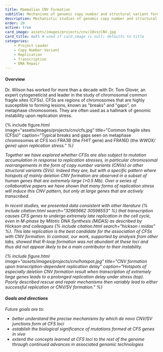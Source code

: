 ```yaml
---
title: Mammalian CNV Formation
subtitle: Mechanisms of genomic copy number and structural variant formation
description: Mechanistic studies of genomic copy number and structural variant formation, in collaboration with Dr. Tom Glover
order: 20
active: true
card_image: assets/images/projects/cnv/10xscCNV.jpg 
card_title: null # used if card_image is null; defaults to title
categories: 
    - Project Leader
    - Copy Number Variant
    - Replication
    - Transcription
    - DNA Repair
---
```


#### Overview

Dr. Wilson has worked for more than a decade with Dr. Tom Glover, an expert cytogeneticist and leader in the study of chromosomal common fragile sites (CFSs). CFSs are regions of chromosomes that are highly susceptible to forming lesions, known as "breaks" and "gaps", on metaphase chromosomes. They are often used as a hallmark of genomic instability upon replication stress. 

{% include figure.html  
    image="assets/images/projects/cnv/cfs.jpg"
    title="Common fragile sites (CFSs)"
    caption="Typical breaks and gaps seen on metaphase chromosomes at CFS loci FRA3B (the <i>FHIT</i> gene) and FRA16D (the <i>WWOX/<i> gene) upon replication stress."
%}

Together we have explored whether CFSs are also subject to mutation accumulation in response to replication stresses, in particular chromosomal rearrangements in the form of copy number variants (CNVs) or other structural variants (SVs). Indeed they are, but with a specific pattern where hotspots of mainly deletion CNV formation are observed in a subset of human genes that are extremely large (>0.5 Mb). Over a series of collaborative papers we have shown that many forms of replication stress will induce this CNV pattern, but only at large genes that are actively transcribed. 

In recent studies, we presented data consistent with other literature {% include citation.html search="32665662 30598553" %} that transcription causes CFS genes to undergo extremely late replication in the cell cycle, even in M-phase by Mitotic DNA Synthesis (MiDAS) as described by Hickson and colleagues {% include citation.html search="hickson i midas" %}. This late replication is the best candidate for the association of CFSs with CNV formation. In contrast, our work, supported by analysis from other labs, showed that R-loop formation was not abundant at these loci and thus did not appear likely to be a main contributor to their instability.

{% include figure.html  
    image="assets/images/projects/cnv/hotspot.jpg"
    title="CNV formation upon transcription-dependent replication delay"
    caption="Hotspots of especially deletion CNV formation result when transcription of extremely large genes leads to a prolonged replication delay under stress (top). Poorly described rescue and repair mechanisms then variably lead to either successful replication or CNV/SV formation."
%}

#### Goals and directions

Future goals are to:

- better understand the precise mechanisms by which _de novo_ CNV/SV junctions form at CFS loci
- establish the biological significance of mutations formed at CFS genes _in vivo_
- extend the concepts learned at CFS loci to the rest of the genome through continued advances in associated genomic technologies
